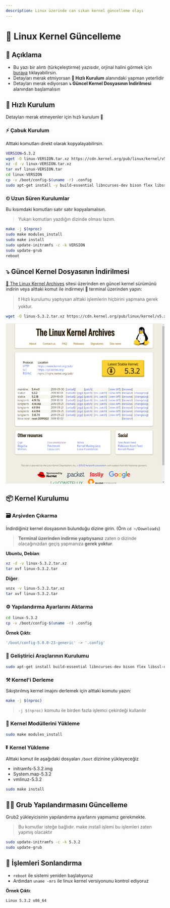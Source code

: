 ```yaml
---
description: Linux üzerinde can sıkan kernel güncelleme olayı
---
```



# 💎 Linux Kernel Güncelleme

## 🗽 Açıklama

- Bu yazı bir alıntı (türkçeleştirme) yazısıdır, orjinal halini görmek için [buraya](https://www.cyberciti.biz/tips/compiling-linux-kernel-26.html) tıklayabilirsin.
- Detayları merak etmiyorsan **🤸‍ Hızlı Kurulum** alanındaki yapman yeterlidir
- Detayları merak ediyorsan **⤵ Güncel Kernel Dosyasının İndirilmesi** alanından başlamalısın

## 🤸‍ Hızlı Kurulum

Detayları merak etmeyenler için hızlı kurulum 🏃‍

### ⚡ Çabuk Kurulum

Alttaki komutları direkt olarak kopyalayabilirsin.

```sh
VERSION=5.3.2
wget -O linux-VERSION.tar.xz https://cdn.kernel.org/pub/linux/kernel/v5.x/linux-$VERSION.tar.xz
xz -d -v linux-VERSION.tar.xz
tar xvf linux-VERSION.tar
cd linux-VERSION
cp -v /boot/config-$(uname -r) .config
sudo apt-get install -y build-essential libncurses-dev bison flex libssl-dev libelf-dev
```
### ⏲ Uzun Süren Kurulumlar 

Bu kısımdaki komutları satır satır kopyalamalısın.

> Yukarı komutları yazdığın dizinde olması lazım.

```sh
make -j $(nproc)
sudo make modules_install
sudo make install
sudo update-initramfs -c -k VERSION
sudo update-grub
reboot
```

## ⤵ Güncel Kernel Dosyasının İndirilmesi

[🐧 The Linux Kernel Archives](https://www.kernel.org/) sitesi üzerinden en güncel kernel sürümünü indirin veya alttaki komut ile indirmeyi 🖤 terminal üzerinden yapın:

> ❗ Hızlı kurulumu yaptıysan alttaki işlemlerin hiçbirini yapmana gerek yoktur.

```sh
wget -O linux-5.3.2.tar.xz https://cdn.kernel.org/pub/linux/kernel/v5.x/linux-5.3.2.tar.xz
```

![](../../res/linux_kernel_archives.png)

## 📦 Kernel Kurulumu

### 🗃 Arşivden Çıkarma

İndirdiğiniz kernel dosyasının bulunduğu dizine girin. (Örn `cd ~/Downloads`)

> **Terminal üzerinden indirme yaptıysanız** zaten o dizinde olacağınızdan geçiş yapmanıza **gerek yoktur**.

**Ubuntu, Debian**:

```sh
xz -d -v linux-5.3.2.tar.xz
tar xvf linux-5.3.2.tar
```

**Diğer**:

```sh
unzx -v linux-5.3.2.tar.xz
tar xvf linux-5.3.2.tar
```

### ⚙ Yapılandırma Ayarlarını Aktarma

```sh
cd linux-5.3.2
cp -v /boot/config-$(uname -r) .config
```

**Örnek Çıktı**:

```sh
'/boot/config-5.0.0-23-generic' -> '.config'
```

### 🧰 Geliştirici Araçlarının Kurulumu

```sh
sudo apt-get install build-essential libncurses-dev bison flex libssl-dev libelf-dev
```

### ⚒ Kernel'i Derleme

Sıkıştırılmış kernel imajını derlemek için alttaki komutu yazın:

```sh
make -j $(nproc)
```

> `-j $(nproc)` komutu ile birden fazla işlemci çekirdeği kullanılır

### 🔆 Kernel Modüllerini Yükleme

```sh
sudo make modules_install
```

### ⏬ Kernel Yükleme

Alttaki komut ile aşağıdaki dosyaları `/boot` dizinine yükleyeceğiz

- initramfs-5.3.2.img
- System.map-5.3.2
- vmlinuz-5.3.2

```sh
sudo make install
```

## 👨‍🔧 Grub Yapılandırmasını Güncelleme

Grub2 yükleyicisinin yapılandırma ayarlarını yapmamız gerekmekte.

> Bu komutlar isteğe bağlıdır. make install işlemi bu işlemleri zaten yapmış olacaktır

```sh
sudo update-initramfs -c -k 5.3.2
sudo update-grub
```

## 🚀 İşlemleri Sonlandırma

- `reboot` ile sistemi yeniden başlatıyoruz
- Ardından `uname -mrs` ile linux kernel versiyonunu kontrol ediyoruz

**Örnek Çıktı**:

```sh
Linux 5.3.2 x86_64
```
